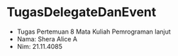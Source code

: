 # TugasDelegateDanEvent #
- Tugas Pertemuan 8 Mata Kuliah Pemrograman lanjut
- Nama: Shera Alice A
- Nim: 21.11.4085
